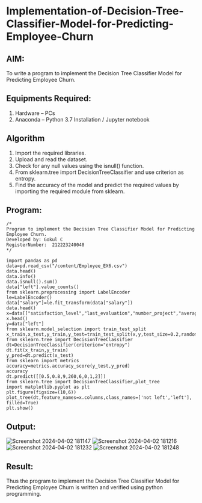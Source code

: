 # Implementation-of-Decision-Tree-Classifier-Model-for-Predicting-Employee-Churn

## AIM:
To write a program to implement the Decision Tree Classifier Model for Predicting Employee Churn.

## Equipments Required:
1. Hardware – PCs
2. Anaconda – Python 3.7 Installation / Jupyter notebook

## Algorithm
1. Import the required libraries.
2. Upload and read the dataset.
3. Check for any null values using the isnull() function.
4. From sklearn.tree import DecisionTreeClassifier and use criterion as entropy.
5. Find the accuracy of the model and predict the required values by importing the required module from sklearn. 

## Program:
```
/*
Program to implement the Decision Tree Classifier Model for Predicting Employee Churn.
Developed by: Gokul C
RegisterNumber:  212223240040
*/

import pandas as pd
data=pd.read_csv("/content/Employee_EX6.csv")
data.head()
data.info()
data.isnull().sum()
data["left"].value_counts()
from sklearn.preprocessing import LabelEncoder
le=LabelEncoder()
data["salary"]=le.fit_transform(data["salary"])
data.head()
x=data[["satisfaction_level","last_evaluation","number_project","average_montly_hours","time_spend_company","Work_accident","promotion_last_5years","salary"]]
x.head()
y=data["left"]
from sklearn.model_selection import train_test_split
x_train,x_test,y_train,y_test=train_test_split(x,y,test_size=0.2,random_state=100)
from sklearn.tree import DecisionTreeClassifier
dt=DecisionTreeClassifier(criterion="entropy")
dt.fit(x_train,y_train)
y_pred=dt.predict(x_test)
from sklearn import metrics
accuracy=metrics.accuracy_score(y_test,y_pred)
accuracy
dt.predict([[0.5,0.8,9,260,6,0,1,2]])
from sklearn.tree import DecisionTreeClassifier,plot_tree
import matplotlib.pyplot as plt
plt.figure(figsize=(10,6))
plot_tree(dt,feature_names=x.columns,class_names=['not left','left'], filled=True)
plt.show()
```

## Output:

![Screenshot 2024-04-02 181147](https://github.com/Gokul1410/Implementation-of-Decision-Tree-Classifier-Model-for-Predicting-Employee-Churn/assets/153058321/b8ac6ee3-405f-4423-9801-a7a7f4df6a66)
![Screenshot 2024-04-02 181216](https://github.com/Gokul1410/Implementation-of-Decision-Tree-Classifier-Model-for-Predicting-Employee-Churn/assets/153058321/a4ae7885-4e91-4090-a032-4ac5151e8c37)
![Screenshot 2024-04-02 181232](https://github.com/Gokul1410/Implementation-of-Decision-Tree-Classifier-Model-for-Predicting-Employee-Churn/assets/153058321/c45a6de3-e12d-47e8-aa87-5ab3bab2b635)
![Screenshot 2024-04-02 181248](https://github.com/Gokul1410/Implementation-of-Decision-Tree-Classifier-Model-for-Predicting-Employee-Churn/assets/153058321/96e67612-84f8-4667-96b6-7dc761d1fda7)






## Result:
Thus the program to implement the  Decision Tree Classifier Model for Predicting Employee Churn is written and verified using python programming.
